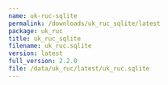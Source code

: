 ```yaml
---
name: uk-ruc-sqlite
permalink: /downloads/uk_ruc_sqlite/latest
package: uk_ruc
title: uk_ruc_sqlite
filename: uk_ruc.sqlite
version: latest
full_version: 2.2.0
file: /data/uk_ruc/latest/uk_ruc.sqlite
---
```

